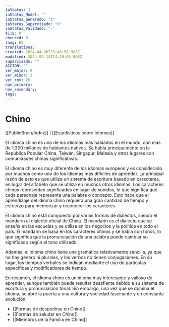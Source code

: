```yaml
---
iaStatus: 3
iaStatus_Model: ""
iaStatus_Generado: "I"
iaStatus_Supervisado: "H"
iaStatus_Validado: "-"
a11y: 0
checked: 0
lang: ES
translations: 
created: 2024-04-06T23:48:58.996Z
modified: 2024-04-14T14:29:03.868Z
supervisado: ""
ACCION: ""
ver_major: 0
ver_minor: 2
ver_rev: 25
nav_primary: 
nav_secondary: 
tags:
---
```

# Chino

[[PublicBrain/Index]] | [[Estadísticas sobre Idiomas]]

El idioma chino es uno de los idiomas más hablados en el mundo, con más de 1.300 millones de hablantes nativos. Se habla principalmente en la República Popular China, Taiwán, Singapur, Malasia y otros lugares con comunidades chinas significativas.

El idioma chino es muy diferente de los idiomas europeos y es considerado por muchos como uno de los idiomas más difíciles de aprender. La principal razón de esto es que utiliza un sistema de escritura basado en caracteres, en lugar del alfabeto que se utiliza en muchos otros idiomas. Los caracteres chinos representan significados en lugar de sonidos, lo que significa que cada personaje representa una palabra o concepto. Esto hace que el aprendizaje del idioma chino requiera una gran cantidad de tiempo y esfuerzo para memorizar y reconocer los caracteres.

El idioma chino está compuesto por varias formas de dialectos, siendo el mandarín el dialecto oficial de China. El mandarín es el dialecto que se enseña en las escuelas y se utiliza en los negocios y la política en todo el país. El mandarín se basa en los caracteres chinos y se habla con tonos, lo que significa que la pronunciación de una palabra puede cambiar su significado según el tono utilizado.

Además, el idioma chino tiene una gramática relativamente sencilla, ya que no hay género ni plurales, y los verbos no tienen conjugaciones. En su lugar, los tiempos verbales se indican mediante el uso de partículas específicas y modificadores de tiempo.

En resumen, el idioma chino es un idioma muy interesante y valioso de aprender, aunque también puede resultar desafiante debido a su sistema de escritura y pronunciación tonal. Sin embargo, una vez que se domina el idioma, se abre la puerta a una cultura y sociedad fascinante y en constante evolución.

* [[Formas de despedirse en Chino]]
* [[Formas de saludar en Chino]]
* [[Miembros de la Familia en Chino]]

